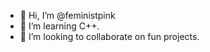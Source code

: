 - 👋 Hi, I’m @feministpink
- 🌱 I’m learning C++.
- 💞️ I’m looking to collaborate on fun projects.

<!---
feministpink/feministpink is a ✨ special ✨ repository because its `README.md` (this file) appears on your GitHub profile.
You can click the Preview link to take a look at your changes.
--->

